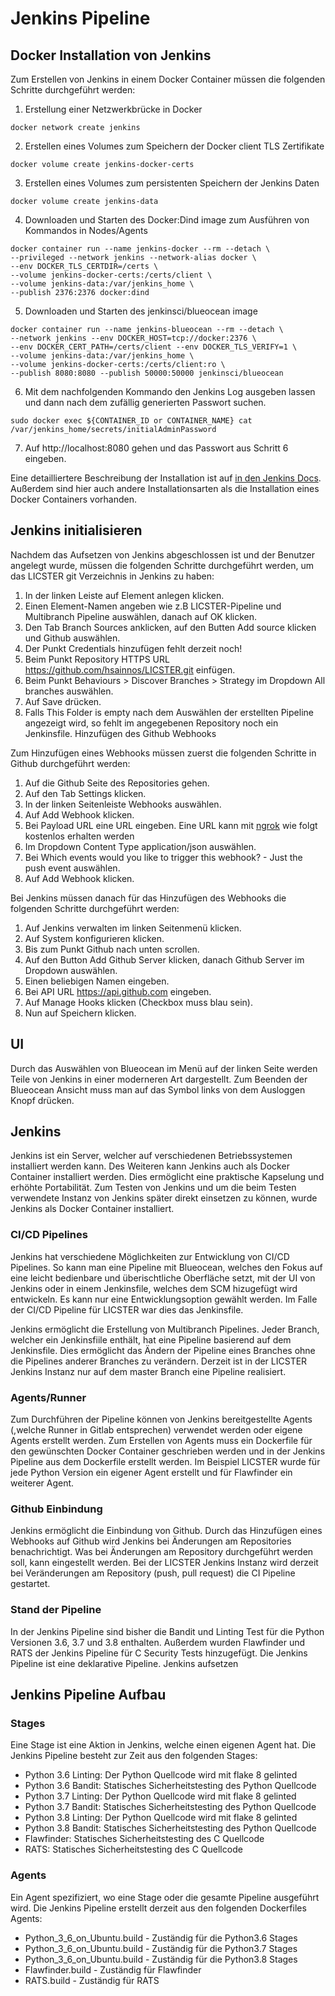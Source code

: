 # Jenkins Pipeline

## Docker Installation von Jenkins
Zum Erstellen von Jenkins in einem Docker Container müssen die folgenden Schritte durchgeführt werden:

1. Erstellung einer Netzwerkbrücke in Docker  

```
docker network create jenkins
```

2. Erstellen eines Volumes zum Speichern der Docker client TLS Zertifikate

```
docker volume create jenkins-docker-certs
```

3. Erstellen eines Volumes zum persistenten Speichern der Jenkins Daten 

```
docker volume create jenkins-data
```

4. Downloaden und Starten des Docker:Dind image zum Ausführen von Kommandos in Nodes/Agents

```
docker container run --name jenkins-docker --rm --detach \
--privileged --network jenkins --network-alias docker \
--env DOCKER_TLS_CERTDIR=/certs \
--volume jenkins-docker-certs:/certs/client \
--volume jenkins-data:/var/jenkins_home \
--publish 2376:2376 docker:dind 
```

5. Downloaden und Starten des jenkinsci/blueocean image     
```
docker container run --name jenkins-blueocean --rm --detach \
--network jenkins --env DOCKER_HOST=tcp://docker:2376 \
--env DOCKER_CERT_PATH=/certs/client --env DOCKER_TLS_VERIFY=1 \
--volume jenkins-data:/var/jenkins_home \
--volume jenkins-docker-certs:/certs/client:ro \
--publish 8080:8080 --publish 50000:50000 jenkinsci/blueocean
```
6.  Mit dem nachfolgenden Kommando den Jenkins Log ausgeben lassen und dann nach dem zufällig generierten Passwort suchen.
```
sudo docker exec ${CONTAINER_ID or CONTAINER_NAME} cat /var/jenkins_home/secrets/initialAdminPassword
```
7. Auf http://localhost:8080 gehen und das Passwort aus Schritt 6 eingeben.

Eine detailliertere Beschreibung der Installation ist auf [in den Jenkins Docs](https://www.jenkins.io/doc/book/installing/#setup-wizard). Außerdem sind hier auch andere Installationsarten als die Installation eines Docker Containers vorhanden.

## Jenkins initialisieren
Nachdem das Aufsetzen von Jenkins abgeschlossen ist und der Benutzer angelegt wurde, müssen die folgenden Schritte durchgeführt werden, um das LICSTER git Verzeichnis in Jenkins zu haben:
1. In der linken Leiste auf Element anlegen klicken.
2. Einen Element-Namen angeben wie z.B LICSTER-Pipeline und Multibranch Pipeline auswählen, danach auf OK klicken.
3. Den Tab Branch Sources anklicken, auf den Butten Add source klicken und Github auswählen.
4. Der Punkt Credentials hinzufügen fehlt derzeit noch!
5. Beim Punkt Repository HTTPS URL https://github.com/hsainnos/LICSTER.git einfügen.
6. Beim Punkt Behaviours > Discover Branches > Strategy im Dropdown All branches auswählen.
7. Auf Save drücken.
8. Falls This Folder is empty nach dem Auswählen der erstellten Pipeline angezeigt wird, so fehlt im angegebenen Repository noch ein Jenkinsfile.
Hinzufügen des Github Webhooks

Zum Hinzufügen eines Webhooks müssen zuerst die folgenden Schritte in Github durchgeführt werden:
1. Auf die Github Seite des Repositories gehen.
2. Auf den Tab Settings klicken.
3. In der linken Seitenleiste Webhooks auswählen.
4. Auf  Add Webhook klicken.
5. Bei Payload URL eine URL eingeben. Eine URL kann mit [ngrok](https://ngrok.com/) wie folgt kostenlos erhalten werden
6. Im Dropdown Content Type application/json auswählen.
7. Bei Which events would you like to trigger this webhook? - Just the push event auswählen.
8. Auf Add Webhook klicken.

Bei Jenkins müssen danach für das Hinzufügen des Webhooks die folgenden Schritte durchgeführt werden:
1. Auf Jenkins verwalten im linken Seitenmenü klicken.
2. Auf System konfigurieren klicken.
3. Bis zum Punkt Github nach unten scrollen.
4. Auf den Button Add Github Server klicken, danach Github Server im Dropdown auswählen.
5. Einen beliebigen Namen eingeben.
6. Bei API URL https://api.github.com eingeben.
7. Auf Manage Hooks klicken (Checkbox muss blau sein).
8. Nun auf Speichern klicken.

## UI
Durch das Auswählen von Blueocean im Menü auf der linken Seite werden Teile von Jenkins in einer moderneren Art dargestellt. Zum Beenden der Blueocean Ansicht muss man auf das Symbol links von dem Ausloggen Knopf drücken.

## Jenkins
Jenkins ist ein Server, welcher auf verschiedenen Betriebssystemen installiert werden kann. Des Weiteren kann Jenkins auch als Docker Container installiert werden. Dies ermöglicht eine praktische Kapselung und erhöhte Portabilität. Zum Testen von Jenkins und um die beim Testen verwendete Instanz von Jenkins später direkt einsetzen zu können, wurde Jenkins als Docker Container installiert.
### CI/CD Pipelines
Jenkins hat verschiedene Möglichkeiten zur Entwicklung von CI/CD Pipelines. So kann man eine Pipeline mit Blueocean, welches den Fokus auf eine leicht bedienbare und überischtliche Oberfläche setzt, mit der UI von Jenkins oder in einem Jenkinsfile, welches dem SCM hizugefügt wird entwickeln. Es kann nur eine Entwicklungsoption gewählt werden. Im Falle der CI/CD Pipeline für LICSTER war dies das Jenkinsfile.

Jenkins ermöglicht die Erstellung von Multibranch Pipelines. Jeder Branch, welcher ein Jenkinsfiile enthält, hat eine Pipeline basierend auf dem Jenkinsfile. Dies ermöglicht das Ändern  der Pipeline eines Branches ohne die Pipelines anderer Branches zu verändern. Derzeit ist in der LICSTER Jenkins Instanz nur auf dem master Branch eine Pipeline realisiert.
### Agents/Runner
Zum Durchführen der Pipeline können von Jenkins bereitgestellte Agents (,welche Runner in Gitlab entsprechen) verwendet werden oder eigene Agents erstellt werden. Zum Erstellen von Agents muss ein Dockerfile für den gewünschten Docker Container geschrieben werden und in der Jenkins Pipeline aus dem Dockerfile erstellt werden. Im Beispiel LICSTER wurde für jede Python Version ein eigener Agent erstellt und für Flawfinder ein weiterer Agent. 

### Github Einbindung
Jenkins ermöglicht die Einbindung von Github. Durch das Hinzufügen eines Webhooks auf Github wird Jenkins bei Änderungen am Repositories benachrichtigt. Was bei Änderungen am Repository durchgeführt werden soll, kann eingestellt werden. Bei der LICSTER Jenkins Instanz wird derzeit bei Veränderungen am Repository (push, pull request) die CI Pipeline gestartet.
### Stand der Pipeline
In der Jenkins Pipeline sind bisher die Bandit und Linting Test für die Python Versionen 3.6, 3.7 und 3.8 enthalten. Außerdem wurden Flawfinder und RATS der Jenkins Pipeline für C Security Tests hinzugefügt. Die Jenkins Pipeline ist eine deklarative Pipeline.
Jenkins aufsetzen

## Jenkins Pipeline Aufbau
### Stages
Eine Stage ist eine Aktion in Jenkins, welche einen eigenen Agent hat. Die Jenkins Pipeline besteht zur Zeit aus den folgenden Stages:
- Python 3.6 Linting: Der Python Quellcode wird mit flake 8 gelinted
- Python 3.6 Bandit: Statisches Sicherheitstesting des Python Quellcode
- Python 3.7 Linting: Der Python Quellcode wird mit flake 8 gelinted
- Python 3.7 Bandit: Statisches Sicherheitstesting des Python Quellcode
- Python 3.8 Linting: Der Python Quellcode wird mit flake 8 gelinted
- Python 3.8 Bandit: Statisches Sicherheitstesting des Python Quellcode
- Flawfinder: Statisches Sicherheitstesting des C Quellcode
- RATS: Statisches Sicherheitstesting des C Quellcode
### Agents
Ein Agent spezifiziert, wo eine Stage oder die gesamte Pipeline ausgeführt wird. Die Jenkins Pipeline erstellt derzeit aus den folgenden Dockerfiles Agents:
- Python_3_6_on_Ubuntu.build - Zuständig für die Python3.6 Stages
- Python_3_6_on_Ubuntu.build - Zuständig für die Python3.7 Stages
- Python_3_6_on_Ubuntu.build - Zuständig für die Python3.8 Stages
- Flawfinder.build - Zuständig für Flawfinder
- RATS.build - Zuständig für RATS